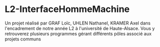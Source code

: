 # L2-InterfaceHommeMachine
Un projet réalisé par GRAF Loïc, UHLEN Nathanel, KRAMER Axel dans l'encadrement de notre année L2 à l'université de Haute-Alsace.
Vous y retrouverez plusieurs programmes gérant différents pôles associé aux projets communs
